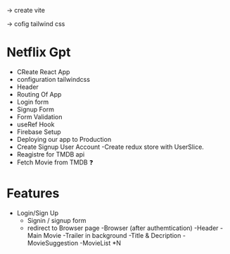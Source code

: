 -> create vite 

-> cofig tailwind css


# Netflix Gpt

- CReate React App
- configuration tailwindcss
- Header
- Routing Of App
- Login form
- Signup Form
- Form Validation
- useRef Hook
- Firebase Setup
- Deploying our app to Production
- Create Signup User Account
-Create redux store with UserSlice.
- Reagistre for TMDB api
- Fetch Movie from TMDB ❓



# Features
- Login/Sign Up
    - Signin / signup form
    - redirect to Browser page 
-Browser (after authemtication)
    -Header
    -Main Movie
        -Trailer in background
        -Title & Decription
        -MovieSuggestion
         -MovieList *N 
    

